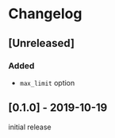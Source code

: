 # Changelog

## [Unreleased]

### Added

- `max_limit` option

## [0.1.0] - 2019-10-19

initial release
